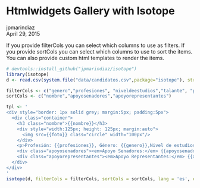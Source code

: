 # Htmlwidgets Gallery with Isotope
jpmarindiaz  
April 29, 2015  


If you provide filterCols you can select which columns to use as filters.
If you provide sortCols you can select which columns to use to sort the items.
You can also provide custom html templates to render the items.


```r
# devtools::install_github("jpmarindiaz/isotope")
library(isotope)
d <- read.csv(system.file("data/candidatos.csv",package="isotope"), stringsAsFactors = FALSE)

filterCols <- c("genero","profesiones", "niveldeestudios","talante", "pragmaticoideologico","visionpais")
sortCols <- c("nombre","apoyosenadores","apoyorepresentantes")

tpl <- '
<div style="border: 1px solid grey; margin:5px; padding:5px">
  <div class="container">
    <h3 class="nombre">{{nombre}}</h3>
    <div style="width:125px; height: 125px; margin:auto">
      <img src={{foto}} class="circle" width="100px"/>
    </div>
    <p>Profesión: {{profesiones}}, Género: {{genero}},Nivel de estudios: {{niveldeestudios}}</p>
    <div class="apoyosenadores"><em>Apoyo Senadores:</em> {{apoyosenadores}}</div>
    <div class="apoyorepresentantes"><em>Apoyo Representantes:</em> {{apoyorepresentantes}}</div>
  </div>
</div>
'
isotope(d, filterCols = filterCols, sortCols = sortCols, lang = 'es', elemTpl = tpl, ncols=3)
```

<!--html_preserve--><div id="htmlwidget-711" style="width:672px;height:480px;" class="isotope"></div>
<script type="application/json" data-for="htmlwidget-711">{"x":{"filterBtns":"<h3>Filtrar por</h3><div id=\"select-car\"></div>","sortBtns":"<div id=\"sorts\" class=\"button-group\">\n  <h3>Ordenar por</h3>\n  <button class=\"button mb1\" data-sort-by=\"original-order\">Original Order</button>\n  <button class=\"button mb1\" data-sort-by=\"nombre\">nombre</button>\n  <button class=\"button mb1\" data-sort-by=\"apoyosenadores\">apoyosenadores</button>\n  <button class=\"button mb1\" data-sort-by=\"apoyorepresentantes\">apoyorepresentantes</button>\n</div>","sortData":{"nombre":".nombre","apoyosenadores":".apoyosenadores","apoyorepresentantes":".apoyorepresentantes"},"items":"<div class=\"element-item genero F profesiones Derecho niveldeestudios Especialización talante Conservador maspoliticoquetecnico No masmicroquemacrogerente Sí cambiamejoramodelo mejorar pragmaticoideologico Sí visionpais Construir visión apoyosenadores 5 apoyorepresentantes 28 foto http://lasillavacia.com/sites/default/files/fotosperfil/MartaLuciaRamirez.jpg nombre Ramírez Blanco Marta Lucía\" style=\"width:33%\" >\n<div style=\"border: 1px solid grey; margin:5px; padding:5px\">\n  <div class=\"container\">\n    <h3 class=\"nombre\">Ramírez Blanco Marta Lucía</h3>\n    <div style=\"width:125px; height: 125px; margin:auto\">\n      <img src=http://lasillavacia.com/sites/default/files/fotosperfil/MartaLuciaRamirez.jpg class=\"circle\" width=\"100px\"/>\n    </div>\n    <p>Profesión: Derecho,, Género: F,Nivel de estudios: Especialización</p>\n    <div class=\"apoyosenadores\"><em>Apoyo Senadores:</em>  5</div>\n    <div class=\"apoyorepresentantes\"><em>Apoyo Representantes:</em> 28</div>\n  </div>\n</div>\n\n</div>\n<div class=\"element-item genero F profesiones Economía niveldeestudios Maestría talante Liberal maspoliticoquetecnico Sí masmicroquemacrogerente No cambiamejoramodelo cambiar pragmaticoideologico No visionpais Visión propia apoyosenadores 5 apoyorepresentantes 3 foto http://lasillavacia.com/sites/default/files/fotosperfil/ClaraLopezQQ.jpg nombre López Obregón Clara Eugenia\" style=\"width:33%\" >\n<div style=\"border: 1px solid grey; margin:5px; padding:5px\">\n  <div class=\"container\">\n    <h3 class=\"nombre\">López Obregón Clara Eugenia</h3>\n    <div style=\"width:125px; height: 125px; margin:auto\">\n      <img src=http://lasillavacia.com/sites/default/files/fotosperfil/ClaraLopezQQ.jpg class=\"circle\" width=\"100px\"/>\n    </div>\n    <p>Profesión: Economía,, Género: F,Nivel de estudios: Maestría</p>\n    <div class=\"apoyosenadores\"><em>Apoyo Senadores:</em>  5</div>\n    <div class=\"apoyorepresentantes\"><em>Apoyo Representantes:</em>  3</div>\n  </div>\n</div>\n\n</div>\n<div class=\"element-item genero M profesiones Economía niveldeestudios Maestría talante Liberal maspoliticoquetecnico Sí masmicroquemacrogerente No cambiamejoramodelo mejorar pragmaticoideologico Sí visionpais Construir visión apoyosenadores 55 apoyorepresentantes 91 foto http://lasillavacia.com/sites/default/files/fotosperfil/Juan%20Manuel%20Santos.jpg nombre Santos Calderón Juan Manuel\" style=\"width:33%\" >\n<div style=\"border: 1px solid grey; margin:5px; padding:5px\">\n  <div class=\"container\">\n    <h3 class=\"nombre\">Santos Calderón Juan Manuel</h3>\n    <div style=\"width:125px; height: 125px; margin:auto\">\n      <img src=http://lasillavacia.com/sites/default/files/fotosperfil/Juan%20Manuel%20Santos.jpg class=\"circle\" width=\"100px\"/>\n    </div>\n    <p>Profesión: Economía,, Género: M,Nivel de estudios: Maestría</p>\n    <div class=\"apoyosenadores\"><em>Apoyo Senadores:</em> 55</div>\n    <div class=\"apoyorepresentantes\"><em>Apoyo Representantes:</em> 91</div>\n  </div>\n</div>\n\n</div>\n<div class=\"element-item genero M profesiones Economía niveldeestudios Maestría talante Conservador maspoliticoquetecnico Sí masmicroquemacrogerente No cambiamejoramodelo mejorar pragmaticoideologico Sí visionpais Construir visión apoyosenadores 20 apoyorepresentantes 18 foto http://lasillavacia.com/sites/default/files/fotosperfil/oscar-ivan-zuluaga.jpg nombre Zuluaga Escobar Óscar Iván\" style=\"width:33%\" >\n<div style=\"border: 1px solid grey; margin:5px; padding:5px\">\n  <div class=\"container\">\n    <h3 class=\"nombre\">Zuluaga Escobar Óscar Iván</h3>\n    <div style=\"width:125px; height: 125px; margin:auto\">\n      <img src=http://lasillavacia.com/sites/default/files/fotosperfil/oscar-ivan-zuluaga.jpg class=\"circle\" width=\"100px\"/>\n    </div>\n    <p>Profesión: Economía,, Género: M,Nivel de estudios: Maestría</p>\n    <div class=\"apoyosenadores\"><em>Apoyo Senadores:</em> 20</div>\n    <div class=\"apoyorepresentantes\"><em>Apoyo Representantes:</em> 18</div>\n  </div>\n</div>\n\n</div>\n<div class=\"element-item genero M profesiones Economía niveldeestudios Doctorado talante Liberal maspoliticoquetecnico No masmicroquemacrogerente Sí cambiamejoramodelo cambiar pragmaticoideologico No visionpais Visión propia apoyosenadores 4 apoyorepresentantes 5 foto http://lasillavacia.com/sites/default/files/fotosperfil/EnriquePenalosaQQ.jpg nombre Peñalosa Londoño Enrique\" style=\"width:33%\" >\n<div style=\"border: 1px solid grey; margin:5px; padding:5px\">\n  <div class=\"container\">\n    <h3 class=\"nombre\">Peñalosa Londoño Enrique</h3>\n    <div style=\"width:125px; height: 125px; margin:auto\">\n      <img src=http://lasillavacia.com/sites/default/files/fotosperfil/EnriquePenalosaQQ.jpg class=\"circle\" width=\"100px\"/>\n    </div>\n    <p>Profesión: Economía,, Género: M,Nivel de estudios: Doctorado</p>\n    <div class=\"apoyosenadores\"><em>Apoyo Senadores:</em>  4</div>\n    <div class=\"apoyorepresentantes\"><em>Apoyo Representantes:</em>  5</div>\n  </div>\n</div>\n\n</div>","selectizeOptions":{"filterValueId":["F","M","Doctorado","Especialización","Maestría","No","Sí","Derecho","Economía","Conservador","Liberal","Construir visión","Visión propia"],"groupId":["genero","genero","niveldeestudios","niveldeestudios","niveldeestudios","pragmaticoideologico","pragmaticoideologico","profesiones","profesiones","talante","talante","visionpais","visionpais"],"filterValueLabel":["F","M","Doctorado","Especialización","Maestría","No","Sí","Derecho","Economía","Conservador","Liberal","Construir visión","Visión propia"]},"selectizeOptgroups":{"groupId":["genero","niveldeestudios","pragmaticoideologico","profesiones","talante","visionpais"],"groupLabel":["genero","niveldeestudios","pragmaticoideologico","profesiones","talante","visionpais"]},"layoutMode":"masonry"},"evals":[]}</script><!--/html_preserve-->

